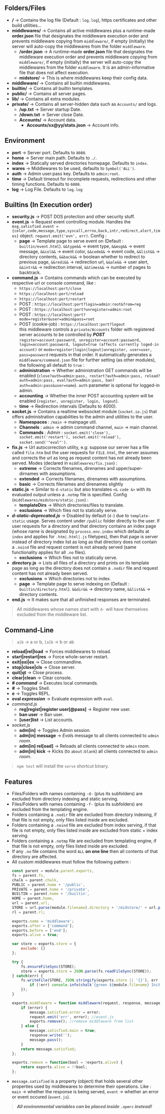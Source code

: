 ## Folders/Files  
  * **/** -> Contains the log file (Default : `log.log`), https certificates and other build utilities...  
  * **middlewares/** -> Contains all active middlewares plus a runtime-made **order.json** file that designates the middleware execution order and prevents middleware copying from `middleware/`, if empty (initially) the server will auto-copy the middlewares from the folder `middleware`.  
    * **/order.json** -> A runtime-made **order.json** file that designates the middleware execution order and prevents middleware copying from `middleware/`, if empty (initially) the server will auto-copy the middlewares from the folder `middleware`. It is an admin-informative file that does not affect execution.  
    * **midstore/** -> This is where middlewares keep their config data.  
  * **middleware/** -> Contains all builtin middlewares.  
  * **builtin/** -> Contains all builtin templates.  
  * **public/** -> Contains all server pages.  
  * **lib/** -> Contains all extra modules.  
  * **private/** -> Contains all server-hidden data such as `Accounts/` and logs.  
    * **/up.txt** -> Server startup Date.  
    * **/down.txt** -> Server close Date.  
    * **Accounts/** -> Account data.  
      * **Accounts/xx@yy/stats.json** -> Account info.  
  
## Environment  
  * **port** -> Server port. Defaults to `8080`.  
  * **home** -> Server main path. Defaults to `./`.  
  * **index** -> Statically served directories homepage. Defaults to `index`.  
  * **wares** -> Middlewares to be used, defaults to `Symbol('ALL')`.  
  * **auth** -> Admin user:pass key. Defaults to `admin:root`.  
  * **time** -> Default timeout for incomplete requests, redirections and other timing functions. Defaults to `6000`.  
  * **log** -> Log File. Defaults to `log.log`  
  
## Builtins (In Execution order)  
  * **security.js** -> POST DOS protection and other security stuff.  
  * **event.js** -> Request event controlling module. Handles the `msg.satisfied.event = {color,code,message,type,syscall,errno,back,intr,redirect,alert,times}` object. `request.emit('evn', err)`. Config :  
    * **page** -> Template page to serve event on (Default : `builtin/event.html`). `&&type&&` -> event type, `&&msg&&` -> event message, `&&col&&` -> event color, `&&code&&` -> event code, `&&list&&` -> directory contents, `&&back&&` -> boolean whether to redirect to previous page, `&&redi&&` -> redirection url, `&&ale&&` -> user alert, `&&intr&&` -> redirection interval, `&&times&&` -> number of pages to backtrack.  
  * **command.js** -> Contains commands which can be executed by respective url or console command, like :  
    * `https://localhost:port/close`  
    * `https://localhost:port/reload`  
    * `https://localhost:port/restart`  
    * POST : `https://localhost:port?login=admin:root&from=reg`  
    * POST : `https://localhost:port?unregister=admin:root`  
    * POST : `https://localhost:port?mode=register&user=admin&pass=root`  
    * POST (cookie-job) : `https://localhost:port?logout`  
  this middleware controls a `private/Accounts` folder with registered server accounts to be controlled by ***POST*** `register=account:password, unregister=account:password, login=account:password, logout=true (affects currently loged-in account)` or `mode=register|login|logout|unregister, user=user, pass=password` requests in that order. It automatically generates a `middleware/command.json` file for further setting (as other modules), the following all default to `true` :  
    * **administration** -> Whether administration GET commands will be enabled (`close?auth=admin:pass, restart?auth=admin:pass, reload?auth=admin:pass, eval?auth=admin:pass, ban?auth=admin:pass&user=name`). `auth` parameter is optional for logged-in admin.  
    * **accounting** -> Whether the inner POST accounting system will be enabled (`register, unregister, login, logout`).  
    * **time** -> Redirection intervals (Defaults to 4000).  
  * **socket.js** -> Contains a realtime websocket module (`socket.io.js`) that offers administration capabilities to the admin and utilities to the user.  
    * **Namespaces** : `/main` -> mainpage util.  
    * **Channels** : `admin` -> admin command channel, `main` -> main channel.  
    * **Commands** : *Admin* : `socket.emit('close'), socket.emit('restart'), socket.emit('reload'), socket.send('"eval"')`.  
  * **fix.js** -> Url autocorrection utility, e.g: suppose our server has a file called `file.htm` but the user requests for `FILE.html`, the server assumes and corrects the url as long as request content has not already been served. Modes (declared in `middlewares/fix.json`) :   
    * **extreme** -> Corrects filenames, direnames and upper/super-dirnames with assumptions.  
    * **extended** -> Corrects filenames, direnames with assumptions.  
    * **basic** -> Corrects filenames and direnames slightly  
  * **static.js** -> Similar to `d-static` but also translates `<& code &>` with its evaluated output unless a `.notmp` file is specified. Config (`middlewares/midstore/static.json`) :  
    * **templateDirs** -> Which directories/files to translate.  
    * **exclusions** -> Which files not to statically serve.  
  * ***d-static-deprecated.js*** -> Disabled by default (`d-`) due to `template-static` usage. Serves content under `/public` folder directly to the user. If user requests for a directory and that directory contains an index page (whose name is designated by `process.env.index` which defaults at `index` and applies for `.htm|.html|.js` filetypes), then that page is server instead of directory index list as long as that directory does not contain a `.noind` file and request content is not already served (same functionality applies for all `.no` files).  
    * **exclusions** -> Which files not to statically serve.  
  * **directory.js** -> Lists all files of a directory and prints on its template page as long as the directory does not contain a `.nodir` file and request content has not already been served.  
    * **exclusions** -> Which directories not to index.  
    * **page** -> Template page to serve indexing on (Default : `builtin/directory.html`). `&&dir&&` -> directory name, `&&list&&` -> directory contents.  
  * **end.js** -> It makes sure that all unfinished responses are terminated.  
  
> All middlewares whose names start with `d-` will have themselves excluded from the middleware list.  
  
## Command-Line  
> `a|b` -> a or b, `[a]b` -> b or ab  
  * **reload|rel|load** -> Forces middlewares to reload.  
  * **start|restart|res** -> Force whole-server restart.  
  * **exit|exi|ex** -> Close commandline.  
  * **stop|close|cls** -> Close server.  
  * **quit|qt** -> Close process.  
  * **clear|clean** -> Clear console.  
  * **# *command*** -> Executes local commands.  
  * **#** -> Toggles Shell.  
  * **e** -> Toggles REPL.  
  * **eval *expression*** -> Evaluate expression with `eval`.  
  * *command.js*  
    * **reg|regist|register user[@pass]** -> Register new user.  
    * **ban user** -> Ban user.  
    * **[user]list** -> List accounts.  
  * *socket.js*  
    * **adm[in]** -> Toggles Admin session.  
    * **adm[in] message** -> *Eval*s message to all clients connected to `admin` *room*.  
    * **adm[in] rel[oad]** -> Reloads all clients connected to `admin` *room*.  
    * **adm[in] kick** -> Kicks (to `about:blank`) all clients connected to `admin` *room*.  
    
> `npm test` will install the `serve` shortcut binary.  
  
## Features  
  * Files/Folders with names containing `-d-` (plus its subfolders) are excluded from directory indexing and static serving.  
  * Files/Folders with names containing `-f-` (plus its subfolders) are excluded from the templating engine.  
  * Folders containing a `.nodir` file are excluded from directory indexing, if that file is not empty, only files listed inside are excluded.  
  * Folders containing a `.noind` file are excluded from index serving, if that file is not empty, only files listed inside are excluded from static + index serving.  
  * Folders containing a `.notmp` file are excluded from templating engine, if that file is not empty, only files listed inside are excluded.  
  * If any `.no` file contains the word `ALL` **on one line** then all contents of that directory are affected.  
  * All custom middlewares must follow the following pattern :  
    ```javascript
    const parent = module.parent.exports,
	fs = parent.fs,
	chalk = parent.chalk,
	PUBLIC = parent.home + '/public',
	PRIVATE = parent.home + '/private',
	BUILTIN = parent.home + '/builtin',
	HOME = parent.home,
	url = parent.url,
	STORE = url.parse(module.filename).directory + '/midstore/' + url.parse(module.filename).filename + '.json',
	rl = parent.rl;
    
    exports.name = 'middleware';
    exports.after = ['command'];
    exports.before = ['end'];
    exports.alive = true;
    
    var store = exports.store = {
    	exclude: []
	};
	
	try {
		fs.ensureFileSync(STORE);
		store = exports.store = JSON.parse(fs.readFileSync(STORE));
	} catch(err) {
		fs.writeFile(STORE, JSON.stringify(exports.store || '{}'), err => {
			if (!err) console.info(chalk`{green ${module.filename} Initialized.}`);
		});
	}
    
    exports.middleware = function middleware(request, response, message) {
    	if (error) {
    		message.satisfied.error = error;
    		request.emit('err', error); //event.js
    		exports.remove(); //remove middleware from list
    	} else {
    		message.satisfied.main = true;
    		response.write('');
    		message.pass();
    	}
    	return message.satisfied;
    };
    
    exports.remove = function(bool = !exports.alive) {
    	return exports.alive = !!bool;
    };
    ```  
  * `message.satisfied` is a property (object) that holds several other properties used by middlewares to determine their operations. Like : `main` -> whether the response is being served, `event` -> whether an error or event occured (`event.js`).  
  
> ***All environmental variables can be placed inside `.npmrc` instead!***  